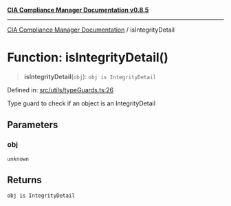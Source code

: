 [**CIA Compliance Manager Documentation v0.8.5**](../README.md)

***

[CIA Compliance Manager Documentation](../globals.md) / isIntegrityDetail

# Function: isIntegrityDetail()

> **isIntegrityDetail**(`obj`): `obj is IntegrityDetail`

Defined in: [src/utils/typeGuards.ts:26](https://github.com/Hack23/cia-compliance-manager/blob/b799ef22d9067d09cc69eaeddf109ac9dcdce934/src/utils/typeGuards.ts#L26)

Type guard to check if an object is an IntegrityDetail

## Parameters

### obj

`unknown`

## Returns

`obj is IntegrityDetail`
